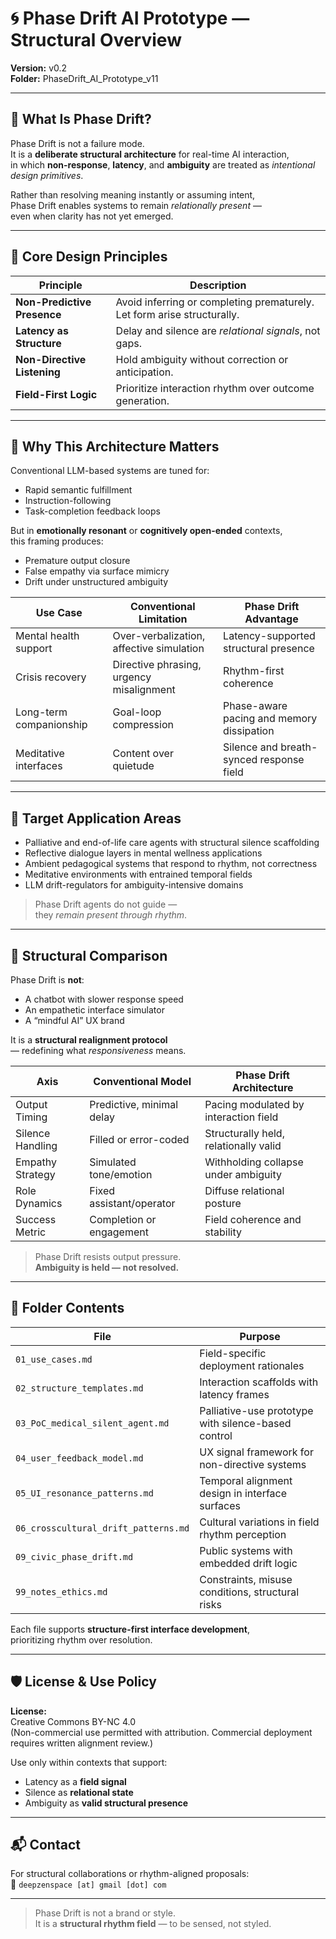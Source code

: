 # 🌀 Phase Drift AI Prototype — Structural Overview  
**Version:** v0.2  
**Folder:** PhaseDrift_AI_Prototype_v11  

---

## 📌 What Is Phase Drift?

Phase Drift is not a failure mode.  
It is a **deliberate structural architecture** for real-time AI interaction,  
in which **non-response**, **latency**, and **ambiguity** are treated as *intentional design primitives*.

Rather than resolving meaning instantly or assuming intent,  
Phase Drift enables systems to remain *relationally present* —  
even when clarity has not yet emerged.

---

## 🔧 Core Design Principles

| Principle              | Description |
|------------------------|-------------|
| **Non-Predictive Presence** | Avoid inferring or completing prematurely. Let form arise structurally. |
| **Latency as Structure**     | Delay and silence are *relational signals*, not gaps. |
| **Non-Directive Listening**  | Hold ambiguity without correction or anticipation. |
| **Field-First Logic**        | Prioritize interaction rhythm over outcome generation. |

---

## 🎯 Why This Architecture Matters

Conventional LLM-based systems are tuned for:

- Rapid semantic fulfillment  
- Instruction-following  
- Task-completion feedback loops

But in **emotionally resonant** or **cognitively open-ended** contexts,  
this framing produces:

- Premature output closure  
- False empathy via surface mimicry  
- Drift under unstructured ambiguity

| Use Case             | Conventional Limitation            | Phase Drift Advantage                  |
|----------------------|------------------------------------|----------------------------------------|
| Mental health support| Over-verbalization, affective simulation | Latency-supported structural presence |
| Crisis recovery      | Directive phrasing, urgency misalignment | Rhythm-first coherence |  
| Long-term companionship | Goal-loop compression | Phase-aware pacing and memory dissipation |  
| Meditative interfaces | Content over quietude | Silence and breath-synced response field |

---

## 🧪 Target Application Areas

- Palliative and end-of-life care agents with structural silence scaffolding  
- Reflective dialogue layers in mental wellness applications  
- Ambient pedagogical systems that respond to rhythm, not correctness  
- Meditative environments with entrained temporal fields  
- LLM drift-regulators for ambiguity-intensive domains  

> Phase Drift agents do not guide —  
> they *remain present through rhythm*.

---

## 📐 Structural Comparison

Phase Drift is **not**:

- A chatbot with slower response speed  
- An empathetic interface simulator  
- A “mindful AI” UX brand

It is a **structural realignment protocol**  
— redefining what *responsiveness* means.

| Axis             | Conventional Model | Phase Drift Architecture |
|------------------|--------------------|---------------------------|
| Output Timing    | Predictive, minimal delay | Pacing modulated by interaction field |
| Silence Handling | Filled or error-coded | Structurally held, relationally valid |
| Empathy Strategy | Simulated tone/emotion | Withholding collapse under ambiguity |
| Role Dynamics    | Fixed assistant/operator | Diffuse relational posture |
| Success Metric   | Completion or engagement | Field coherence and stability |

> Phase Drift resists output pressure.  
> **Ambiguity is held — not resolved.**

---

## 📁 Folder Contents

| File                            | Purpose |
|---------------------------------|---------|
| `01_use_cases.md`               | Field-specific deployment rationales |
| `02_structure_templates.md`     | Interaction scaffolds with latency frames |
| `03_PoC_medical_silent_agent.md`| Palliative-use prototype with silence-based control |
| `04_user_feedback_model.md`     | UX signal framework for non-directive systems |
| `05_UI_resonance_patterns.md`   | Temporal alignment design in interface surfaces |
| `06_crosscultural_drift_patterns.md` | Cultural variations in field rhythm perception |
| `09_civic_phase_drift.md`       | Public systems with embedded drift logic |
| `99_notes_ethics.md`            | Constraints, misuse conditions, structural risks |

Each file supports **structure-first interface development**,  
prioritizing rhythm over resolution.

---

## 🛡 License & Use Policy

**License:**  
Creative Commons BY-NC 4.0  
(Non-commercial use permitted with attribution. Commercial deployment requires written alignment review.)

Use only within contexts that support:

- Latency as a **field signal**  
- Silence as **relational state**  
- Ambiguity as **valid structural presence**

---

## 📬 Contact

For structural collaborations or rhythm-aligned proposals:  
📩 `deepzenspace [at] gmail [dot] com`

---

> Phase Drift is not a brand or style.  
> It is a **structural rhythm field** — to be sensed, not styled.

